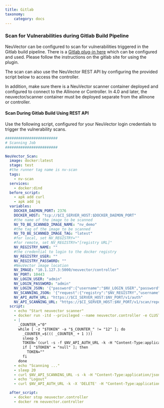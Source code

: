 ```yaml
---
title: Gitlab
taxonomy:
    category: docs
---
```


### Scan for Vulnerabilities during Gitlab Build Pipeline

NeuVector can be configured to scan for vulnerabilities triggered in the Gitlab build pipeline. There is a [Gitlab plug-in here](https://gitlab.com/neuvector/gitlab-plugin) which can be configured and used. Please follow the instructions on the gitlab site for using the plugin.

The scan can also use the NeuVector REST API by configuring the provided script below to access the controller.

In addition, make sure there is a NeuVector scanner container deployed and configured to connect to the Allinone or Controller. In 4.0 and later, the neuvector/scanner container must be deployed separate from the allinone or controller.

#### Scan During Gitlab Build Using REST API

Use the following script, configured for your NeuVector login credentials to trigger the vulnerability scans.

```yaml
########################
# Scanning Job
########################

NeuVector_Scan:
  image: docker:latest
  stage: test
  #the runner tag name is nv-scan 
  tags:
    - nv-scan
  services:
    - docker:dind
  before_script:
    - apk add curl
    - apk add jq
  variables:
    DOCKER_DAEMON_PORT: 2376
    DOCKER_HOST: "tcp://$CI_SERVER_HOST:$DOCKER_DAEMON_PORT"
    #the name of the image to be scanned
    NV_TO_BE_SCANNED_IMAGE_NAME: "nv_demo"
    #the tag of the image to be scanned
    NV_TO_BE_SCANNED_IMAGE_TAG: "latest"
    #for local, set NV_REGISTRY=""
    #for remote, set NV_REGISTRY="[registry URL]"
    NV_REGISTRY_NAME: ""
    #the credential to login to the docker registry
    NV_REGISTRY_USER: ""
    NV_REGISTRY_PASSWORD: ""
    #NeuVector image location
    NV_IMAGE: "10.1.127.3:5000/neuvector/controller"
    NV_PORT: 10443
    NV_LOGIN_USER: "admin"
    NV_LOGIN_PASSWORD: "admin"
    NV_LOGIN_JSON: '{"password":{"username":"$NV_LOGIN_USER","password":"$NV_LOGIN_PASSWORD"}}'
    NV_SCANNING_JSON: '{"request":{"registry":"$NV_REGISTRY","username":"$NV_REGISTRY_NAME","password":"$NV_REGISTRY_PASSWORD","repository":"$NV_TO_BE_SCANNED_IMAGE_NAME","tag":"$NV_TO_BE_SCANNED_IMAGE_TAG"}}'
    NV_API_AUTH_URL: "https://$CI_SERVER_HOST:$NV_PORT/v1/auth"
    NV_API_SCANNING_URL: "https://$CI_SERVER_HOST:$NV_PORT/v1/scan/repository"
  script: 
    - echo "Start neuvector scanner"
    - docker run -itd --privileged --name neuvector.controller -e CLUSTER_JOIN_ADDR=$CI_SERVER_HOST -p 18301:18301 -p 18301:18301/udp -p 18300:18300 -p 18400:18400  -p $NV_PORT:$NV_PORT -v /var/neuvector:/var/neuvector -v /var/run/docker.sock:/var/run/docker.sock -v /proc:/host/proc:ro -v /sys/fs/cgroup/:/host/cgroup/:ro $NV_IMAGE
    - |
      _COUNTER_="0"
      while [ -z "$TOKEN" -a "$_COUNTER_" != "12" ]; do
        _COUNTER_=$((( _COUNTER_ + 1 )))
        sleep 5
        TOKEN=`(curl -s -f $NV_API_AUTH_URL -k -H "Content-Type:application/json" -d $NV_LOGIN_JSON || echo null) | jq -r '.token.token'`
        if [ "$TOKEN" = "null" ]; then
          TOKEN=""
        fi
      done
    - echo "Scanning ..."
    - sleep 20
    - curl $NV_API_SCANNING_URL -s -k -H "Content-Type:application/json" -H "X-Auth-Token:$TOKEN" -d $NV_SCANNING_JSON | jq .
    - echo "Logout"
    - curl $NV_API_AUTH_URL -k -X 'DELETE' -H "Content-Type:application/json" -H "X-Auth-Token:$TOKEN"

  after_script:
    - docker stop neuvector.controller
    - docker rm neuvector.controller
```
